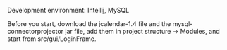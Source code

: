 Development environment: Intellij, MySQL

Before you start, download the jcalendar-1.4 file and the mysql-connectorprojector jar file,
add them in project structure -> Modules, and start from src/gui/LoginFrame.
